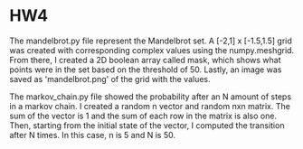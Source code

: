 # HW4

The mandelbrot.py file represent the Mandelbrot set. A [-2,1] x [-1.5,1.5] grid was created with corresponding complex values using the numpy.meshgrid. From there, I created a 2D boolean array called mask, which shows what points were in the set based on the threshold of 50. Lastly, an image was saved as 'mandelbrot.png' of the grid with the values.

The markov_chain.py file showed the probability after an N amount of steps in a markov chain. I created a random n vector and random nxn matrix. The sum of the vector is 1 and the sum of each row in the matrix is also one. Then, starting from the initial state of the vector, I computed the transition after N times. In this case, n is 5 and N is 50.
